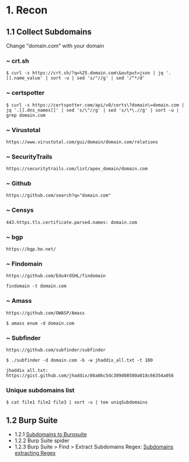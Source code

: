 # 1. Recon
## 1.1 Collect Subdomains

Change "domain.com" with your domain

### ~ crt.sh 
```$ curl -s https://crt.sh/?q=%25.domain.com\&output=json | jq '.[].name_value' | sort -u | sed 's/"//g' | sed '/^*/d'```

### ~ certspotter
```$ curl -s https://certspotter.com/api/v0/certs\?domain\=domain.com | jq '.[].dns_names[]' | sed 's/\"//g' | sed 's/\*\.//g' | sort -u | grep domain.com```

### ~ Virustotal
```https://www.virustotal.com/gui/domain/domain.com/relations```

### ~ SecurityTrails
```https://securitytrails.com/list/apex_domain/domain.com```

### ~ Github
```https://github.com/search?q="domain.com"```

### ~ Censys
```443.https.tls.certificate.parsed.names: domain.com```

### ~ bgp
```https://bgp.he.net/```

### ~ Findomain
```https://github.com/Edu4rdSHL/findomain```

```findomain -t domain.com```

### ~ Amass
```https://github.com/OWASP/Amass```

```$ amass enum -d domain.com```

### ~ Subfinder 
```https://github.com/subfinder/subfinder```

```$ ./subfinder -d domain.com -b -w jhaddix_all.txt -t 100```

```jhaddix all.txt: https://gist.github.com/jhaddix/86a06c5dc309d08580a018c66354a056```

### Unique subdomains list
```$ cat file1 file2 file3 | sort -u | tee uniqSubdomains```





## 1.2 Burp Suite

* 1.2.1 [Subdomains to Burpsuite](https://github.com/ghsec/webHunt/blob/master/SubdomainsToBurp.md)
* 1.2.2 Burp Suite spider
* 1.2.3 Burp Suite > Find > Extract Subdomains Regex: [Subdomains extracting Regex](https://github.com/ghsec/webHunt/blob/master/SubRegex.md)


